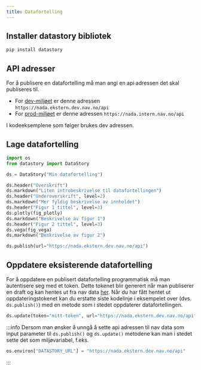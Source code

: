 ```yaml
---
title: Datafortelling
---
```


## Installer datastory bibliotek
````bash
pip install datastory
````

## API adresser
For å publisere en datafortelling må man angi en api adressen det skal publiseres til.

- For [dev-miljøet](https://data.dev.intern.nav.no) er denne adressen `https://nada.ekstern.dev.nav.no/api`
- For [prod-miljøet](https://data.intern.nav.no) er denne adressen `https://nada.intern.nav.no/api`

I kodeeksemplene som følger brukes dev adressen.

## Lage datafortelling
````python
import os
from datastory import DataStory

ds = DataStory("Min datafortelling")

ds.header("Overskrift")
ds.markdown("Liten introbeskrivelse til datafortellingen")
ds.header("Underoverskrift", level=2)
ds.markdown("Mer fyldig beskrivelse av innholdet")
ds.header("Figur 1 tittel", level=3)
ds.plotly(fig_plotly)
ds.markdown("Beskrivelse av figur 1")
ds.header("Figur 2 tittel", level=3)
ds.vega(fig_vega)
ds.markdown("Beskrivelse av figur 2")

ds.publish(url="https://nada.ekstern.dev.nav.no/api")
````

## Oppdatere eksisterende datafortelling
For å oppdatere en publisert datafortelling programmatisk må man autentisere seg med et token. 
Dette tokenet blir generert når man publiserer en draft og kan hentes ut fra nav data [her](https://data.dev.intern.nav.no/user/stories).
Når du har fått hentet ut oppdateringstokenet kan du erstatte siste kodelinje i eksempelet over (dvs. `ds.publish()`) med en metode som i stedet oppdaterer datafortellingen.

````python
ds.update(token="mitt-token", url="https://nada.ekstern.dev.nav.no/api")
````

:::info
Dersom man ønsker å unngå å sette api adressen til nav data som input parameter til `ds.publish()` og `ds.update()` metodene kan man i stedet sette det som miljøvariabel, f.eks. 
````python
os.environ["DATASTORY_URL"] = "https://nada.ekstern.dev.nav.no/api"
````
:::
